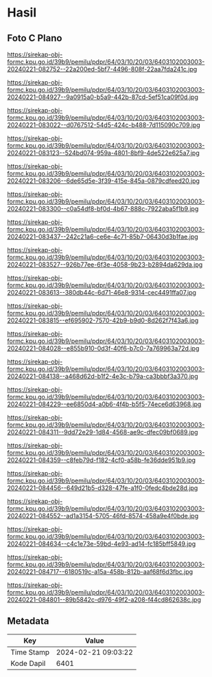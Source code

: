 # Hasil

## Foto C Plano

https://sirekap-obj-formc.kpu.go.id/39b9/pemilu/pdpr/64/03/10/20/03/6403102003003-20240221-082752--22a200ed-5bf7-4496-808f-22aa7fda241c.jpg

https://sirekap-obj-formc.kpu.go.id/39b9/pemilu/pdpr/64/03/10/20/03/6403102003003-20240221-084927--9a0915a0-b5a9-442b-87cd-5ef51ca09f0d.jpg

https://sirekap-obj-formc.kpu.go.id/39b9/pemilu/pdpr/64/03/10/20/03/6403102003003-20240221-083022--d0767512-54d5-424c-b488-7d115090c709.jpg

https://sirekap-obj-formc.kpu.go.id/39b9/pemilu/pdpr/64/03/10/20/03/6403102003003-20240221-083123--524bd074-959a-4801-8bf9-4de522e625a7.jpg

https://sirekap-obj-formc.kpu.go.id/39b9/pemilu/pdpr/64/03/10/20/03/6403102003003-20240221-083206--6de65d5e-3f39-415e-845a-0879cdfeed20.jpg

https://sirekap-obj-formc.kpu.go.id/39b9/pemilu/pdpr/64/03/10/20/03/6403102003003-20240221-083300--c0a54df8-bf0d-4b67-888c-7922aba5f1b9.jpg

https://sirekap-obj-formc.kpu.go.id/39b9/pemilu/pdpr/64/03/10/20/03/6403102003003-20240221-083437--242c21a6-ce6e-4c71-85b7-06430d3b1fae.jpg

https://sirekap-obj-formc.kpu.go.id/39b9/pemilu/pdpr/64/03/10/20/03/6403102003003-20240221-083527--926b77ee-6f3e-4058-9b23-b2894da629da.jpg

https://sirekap-obj-formc.kpu.go.id/39b9/pemilu/pdpr/64/03/10/20/03/6403102003003-20240221-083613--380db44c-6d71-46e8-9314-cec4491ffa07.jpg

https://sirekap-obj-formc.kpu.go.id/39b9/pemilu/pdpr/64/03/10/20/03/6403102003003-20240221-083815--ef695902-7570-42b9-b9d0-8d262f7f43a6.jpg

https://sirekap-obj-formc.kpu.go.id/39b9/pemilu/pdpr/64/03/10/20/03/6403102003003-20240221-084028--e855b910-0d3f-40f6-b7c0-7a769963a72d.jpg

https://sirekap-obj-formc.kpu.go.id/39b9/pemilu/pdpr/64/03/10/20/03/6403102003003-20240221-084138--a468d62d-b1f2-4e3c-b79a-ca3bbbf3a370.jpg

https://sirekap-obj-formc.kpu.go.id/39b9/pemilu/pdpr/64/03/10/20/03/6403102003003-20240221-084229--ee6850d4-a0b6-4f4b-b5f5-74ece6d63968.jpg

https://sirekap-obj-formc.kpu.go.id/39b9/pemilu/pdpr/64/03/10/20/03/6403102003003-20240221-084311--9dd72e29-1d84-4568-ae9c-dfec09bf0689.jpg

https://sirekap-obj-formc.kpu.go.id/39b9/pemilu/pdpr/64/03/10/20/03/6403102003003-20240221-084359--c8feb79d-f182-4cf0-a58b-fe36dde951b9.jpg

https://sirekap-obj-formc.kpu.go.id/39b9/pemilu/pdpr/64/03/10/20/03/6403102003003-20240221-084456--649d21b5-d328-47fe-a1f0-0fedc4bde28d.jpg

https://sirekap-obj-formc.kpu.go.id/39b9/pemilu/pdpr/64/03/10/20/03/6403102003003-20240221-084552--ad1a3154-5705-46fd-8574-458a9e4f0bde.jpg

https://sirekap-obj-formc.kpu.go.id/39b9/pemilu/pdpr/64/03/10/20/03/6403102003003-20240221-084634--c4c1e73e-59bd-4e93-ad14-fc185bff5849.jpg

https://sirekap-obj-formc.kpu.go.id/39b9/pemilu/pdpr/64/03/10/20/03/6403102003003-20240221-084717--6180519c-a15a-458b-812b-aaf68f6d3fbc.jpg

https://sirekap-obj-formc.kpu.go.id/39b9/pemilu/pdpr/64/03/10/20/03/6403102003003-20240221-084801--89b5842c-d976-49f2-a208-f44cd862638c.jpg


## Metadata

| Key        | Value               |
| ---------- | ------------------- |
| Time Stamp | 2024-02-21 09:03:22 |
| Kode Dapil | 6401                |



